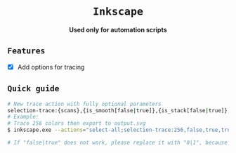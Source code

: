 <div align="center">
    <h1><code>Inkscape</code></h1>
    <p><strong>Used only for automation scripts</strong></p>
</div>

## <code>Features</code>

- [x] Add options for tracing

## <code>Quick guide</code>

```bash
# New trace action with fully optional parameters
selection-trace:{scans},{is_smooth[false|true]},{is_stack[false|true]},{is_remove_background[false|true],{speckles},{smooth_corners},{optimize}}
# Example:
# Trace 256 colors then export to output.svg
$ inkscape.exe --actions="select-all;selection-trace:256,false,true,true,4,1.0,0.20;export-filename:output.svg;export-do;" "input.png" --batch-process

# If "false|true" does not work, please replace it with "0|1", because my project has been bankrupt for a long time and is no longer maintained, but rest assured that it still works very well.
```
